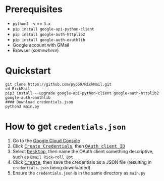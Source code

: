 # Prerequisites
* `python3 -v` == `3.x`
* `pip install google-api-python-client`
* `pip install google-auth-httplib2`
* `pip install google-auth-oauthlib`
* Google account with GMail
* Browser (*somewhere*)

# Quickstart
```
git clone https://github.com/py660/RickMail.git
cd RickMail
pip3 install --upgrade google-api-python-client google-auth-httplib2 google-auth-oauthlib
#### Download credentials.json
python3 main.py
```

# How to get `credentials.json`
1. Go to the [Google Cloud Console](https://console.cloud.google.com/apis/credentials)
2. Click <kbd>[Create Credentials](#null)</kbd>, then <kbd>[OAuth client ID](#null)</kbd>
3. Select <kbd>[Desktop](#null)</kbd>, then name the OAuth client something descriptive, such as `Email Rick-roll Bot`
4. Click <kbd>[Create](#null)</kbd>, then save the credentials as a JSON file (resulting in `credentials.json` being downloaded)
5. Ensure the `credentials.json` is in the same directory as `main.py`
